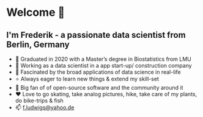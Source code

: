# Welcome 👋
## I'm Frederik - a passionate data scientist from Berlin, Germany

- :school: Graduated in 2020 with a Master’s degree in Biostatistics from LMU
- :office: Working as a data scientist in a app start-up/ construction company
- 👀 Fascinated by the broad applications of data science in real-life
- :star: Always eager to learn new things & extend my skill-set
- 💞️ Big fan of of open-source software and the community around it
- :heart: Love to go skating, take analog pictures, hike, take care of my plants, do bike-trips & fish
- 📫 f.ludwigs@yahoo.de

<!---
rollator3000/rollator3000 is a ✨ special ✨ repository because its `README.md` (this file) appears on your GitHub profile.
You can click the Preview link to take a look at your changes.
--->
